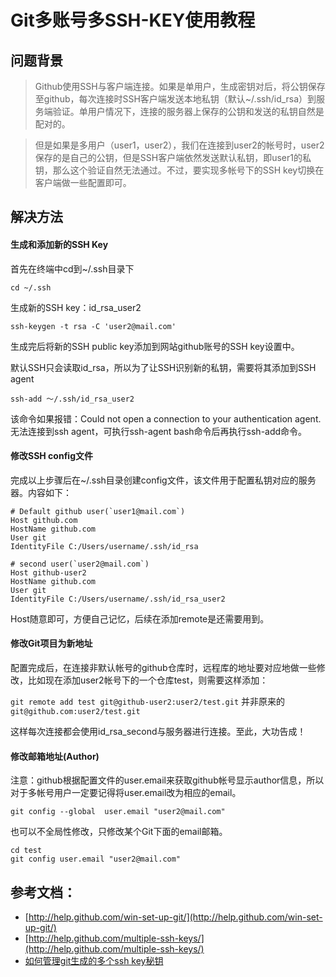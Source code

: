 # Git多账号多SSH-KEY使用教程

## 问题背景

> Github使用SSH与客户端连接。如果是单用户，生成密钥对后，将公钥保存至github，每次连接时SSH客户端发送本地私钥（默认~/.ssh/id_rsa）到服务端验证。单用户情况下，连接的服务器上保存的公钥和发送的私钥自然是配对的。

> 但是如果是多用户（user1，user2），我们在连接到user2的帐号时，user2保存的是自己的公钥，但是SSH客户端依然发送默认私钥，即user1的私钥，那么这个验证自然无法通过。不过，要实现多帐号下的SSH key切换在客户端做一些配置即可。

## 解决方法

#### 生成和添加新的SSH Key

首先在终端中cd到~/.ssh目录下

`cd ~/.ssh`

生成新的SSH key：id_rsa_user2

`ssh-keygen -t rsa -C 'user2@mail.com'`

生成完后将新的SSH public key添加到网站github账号的SSH key设置中。

默认SSH只会读取id_rsa，所以为了让SSH识别新的私钥，需要将其添加到SSH agent

`ssh-add ～/.ssh/id_rsa_user2`

该命令如果报错：Could not open a connection to your authentication agent.无法连接到ssh agent，可执行ssh-agent bash命令后再执行ssh-add命令。

#### 修改SSH config文件

完成以上步骤后在~/.ssh目录创建config文件，该文件用于配置私钥对应的服务器。内容如下：


```
# Default github user(`user1@mail.com`)
Host github.com
HostName github.com
User git
IdentityFile C:/Users/username/.ssh/id_rsa

# second user(`user2@mail.com`)
Host github-user2
HostName github.com
User git
IdentityFile C:/Users/username/.ssh/id_rsa_user2
```


Host随意即可，方便自己记忆，后续在添加remote是还需要用到。

#### 修改Git项目为新地址

配置完成后，在连接非默认帐号的github仓库时，远程库的地址要对应地做一些修改，比如现在添加user2帐号下的一个仓库test，则需要这样添加：

`git remote add test git@github-user2:user2/test.git`  并非原来的`git@github.com:user2/test.git`

这样每次连接都会使用id_rsa_second与服务器进行连接。至此，大功告成！


#### 修改邮箱地址(Author)

注意：github根据配置文件的user.email来获取github帐号显示author信息，所以对于多帐号用户一定要记得将user.email改为相应的email。


```
git config --global  user.email "user2@mail.com"
```

也可以不全局性修改，只修改某个Git下面的email邮箱。

```
cd test
git config user.email "user2@mail.com"
```


## 参考文档：

* [http://help.github.com/win-set-up-git/](http://help.github.com/win-set-up-git/)
* [http://help.github.com/multiple-ssh-keys/](http://help.github.com/multiple-ssh-keys/)
*  [如何管理git生成的多个ssh key秘钥](http://www.swifty.cc/657.htm)



